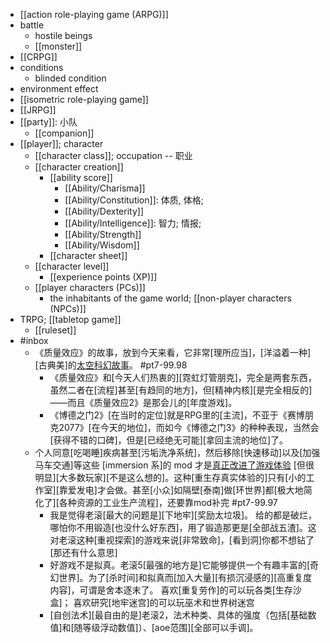 - [[action role-playing game (ARPG)]]
- battle
    - hostile beings
    - [[monster]]
- [[CRPG]]
- conditions
    - blinded condition
- environment effect
- [[isometric role-playing game]]
- [[JRPG]]
- [[party]]: 小队
    - [[companion]]
- [[player]]; character
    - [[character class]]; occupation -- 职业
    - [[character creation]]
        - [[ability score]]
            - [[Ability/Charisma]]
            - [[Ability/Constitution]]: 体质, 体格;
            - [[Ability/Dexterity]]
            - [[Ability/Intelligence]]: 智力; 情报;
            - [[Ability/Strength]]
            - [[Ability/Wisdom]]
        - [[character sheet]]
    - [[character level]]
        - [[experience points (XP)]]
    - [[player characters (PCs)]]
        - the inhabitants of the game world; [[non-player characters (NPCs)]]
- TRPG; [[tabletop game]]
    - [[ruleset]]
- #inbox
    - 《质量效应》的故事，放到今天来看，它非常[理所应当]，[洋溢着一种][古典美]的[太空科幻故事](https://zhuanlan.zhihu.com/p/372605773)。 #pt7-99.98
        - 《质量效应》和[今天人们热衷的][霓虹灯管朋克]，完全是两套东西，虽然二者在[流程]甚至[有趋同的地方]，但[精神内核][是完全相反的]——而且《质量效应2》是那会儿的[年度游戏]。
        - 《博德之门2》[在当时的定位]就是RPG里的[主流]，不亚于《赛博朋克2077》[在今天的地位]，而如今《博德之门3》的种种表现，当然会[获得不错的口碑]，但是[已经绝无可能][拿回主流的地位]了。
    - 个人同意[吃喝睡]疾病甚至[污垢洗净系统]，然后移除[快速移动]以及[加强马车交通]等这些 [immersion 系]的 mod 才是[真正改进了游戏体验](https://bbs.saraba1st.com/2b/thread-2034616-1-1.html)
[但很明显][大多数玩家][不是这么想的]。这种[重生存真实体验的]只有[小的工作室][靠爱发电]才会做。甚至[小众]如隔壁[泰南]做[环世界]都[极大地简化了][各种资源的工业生产流程]，还要靠mod补完 #pt7-99.97
        - 我是觉得老滚[最大的问题是][下地牢][奖励太垃圾]。
给的都是破烂，哪怕你不用锻造[也没什么好东西]，用了锻造那更是[全部战五渣]。这对老滚这种[重视探索]的游戏来说[非常致命]，[看到洞]你都不想钻了[那还有什么意思]
        - 好游戏不是拟真。老滚5[最强的地方是]它能够提供一个有趣丰富的[奇幻世界]。为了[杀时间]和拟真而[加入大量][有损沉浸感的][高重复度内容]，可谓是舍本逐末了。
喜欢[重复劳作]的可以玩各类[生存沙盒]； 喜欢研究[地牢迷宫]的可以玩巫术和世界树迷宫
        - [自创法术][最自由的是]老滚2，法术种类、具体的强度（包括[基础数值]和[随等级浮动数值]）、[aoe范围][全部可以手调]。
